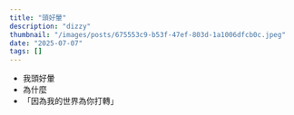 ```yaml
---
title: "頭好暈"
description: "dizzy"
thumbnail: "/images/posts/675553c9-b53f-47ef-803d-1a1006dfcb0c.jpeg"
date: "2025-07-07"
tags: []
---
```

- 我頭好暈
- 為什麼
- 「因為我的世界為你打轉」
